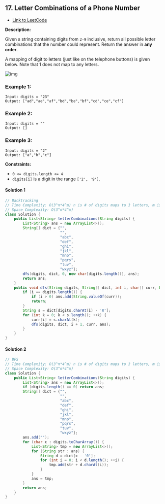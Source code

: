 ## 17. Letter Combinations of a Phone Number

- [Link to LeetCode](https://leetcode.com/problems/letter-combinations-of-a-phone-number/)

**Description:**



Given a string containing digits from `2-9` inclusive, return all possible letter combinations that the number could represent. Return the answer in **any order**.

A mapping of digit to letters (just like on the telephone buttons) is given below. Note that 1 does not map to any letters.

![img](https://upload.wikimedia.org/wikipedia/commons/thumb/7/73/Telephone-keypad2.svg/200px-Telephone-keypad2.svg.png)



<!-- tabs:start -->

### **Example 1:**

```
Input: digits = "23"
Output: ["ad","ae","af","bd","be","bf","cd","ce","cf"]
```

### **Example 2:**

```
Input: digits = ""
Output: []
```

### **Example 3:**

```
Input: digits = "2"
Output: ["a","b","c"]
```

<!-- tabs:end -->



**Constraints:**

- `0 <= digits.length <= 4`
- `digits[i]` is a digit in the range `['2', '9']`.



<!-- tabs:start -->

#### **Solution 1**



```java
// Backtracking
// Time Complexity: O(3^n*4^m) n is # of digits maps to 3 letters, m is # of digits maps to 4 letters
// Space Complexity: O(3^n*4^m)
class Solution {
    public List<String> letterCombinations(String digits) {
        List<String> ans = new ArrayList<>();
        String[] dict = {"",
                         "",
                         "abc",
                         "def",
                         "ghi",
                         "jkl",
                         "mno",
                         "pqrs",
                         "tuv",
                         "wxyz"};
        dfs(digits, dict, 0, new char[digits.length()], ans);
        return ans;
    }
    public void dfs(String digits, String[] dict, int i, char[] curr, List<String> ans) {
        if (i == digits.length()) {
            if (i > 0) ans.add(String.valueOf(curr));
            return;
        }
        String s = dict[digits.charAt(i) - '0'];
        for (int k = 0; k < s.length(); ++k) {
            curr[i] = s.charAt(k);
            dfs(digits, dict, i + 1, curr, ans);
        }
    }
}
```



#### **Solution 2**



```java
// BFS
// Time Complexity: O(3^n*4^m) n is # of digits maps to 3 letters, m is # of digits maps to 4 letters
// Space Complexity: O(3^n*4^m)
class Solution {
    public List<String> letterCombinations(String digits) {
        List<String> ans = new ArrayList<>();
        if (digits.length() == 0) return ans;
        String[] dict = {"",
                         "",
                         "abc",
                         "def",
                         "ghi",
                         "jkl",
                         "mno",
                         "pqrs",
                         "tuv",
                         "wxyz"};
        ans.add("");
        for (char c : digits.toCharArray()) {
            List<String> tmp = new ArrayList<>();
            for (String str : ans) {
                String d = dict[c - '0'];
                for (int i = 0; i < d.length(); ++i) {
                    tmp.add(str + d.charAt(i));
                }
            }
            ans = tmp;
        }
        return ans;
    }
}
```





<!-- tabs:end -->



